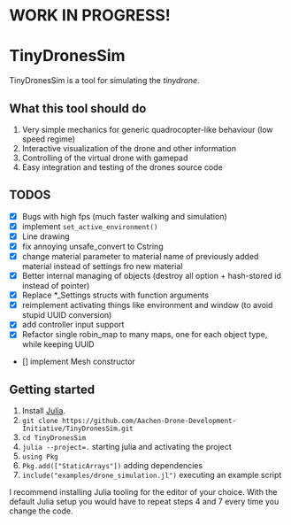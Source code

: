 # WORK IN PROGRESS!

# TinyDronesSim

TinyDronesSim is a tool for simulating the *tinydrone*.  

## What this tool should do

1. Very simple mechanics for generic quadrocopter-like behaviour (low speed regime)
2. Interactive visualization of the drone and other information
3. Controlling of the virtual drone with gamepad
3. Easy integration and testing of the drones source code

## TODOS
- [x] Bugs with high fps (much faster walking and simulation)
- [x] implement `set_active_environment()`
- [x] Line drawing
- [x] fix annoying unsafe_convert to Cstring
- [x] change material parameter to material name of previously added material instead of settings fro new material
- [x] Better internal managing of objects (destroy all option + hash-stored id instead of pointer)
- [x] Replace *_Settings structs with function arguments
- [x] reimplement activating things like environment and window (to avoid stupid UUID conversion)
- [x] add controller input support
- [x] Refactor single robin_map to many maps, one for each object type, while keeping UUID
- [] implement Mesh constructor


## Getting started

1. Install [Julia](https://julialang.org/downloads/).
2. `git clone https://github.com/Aachen-Drone-Development-Initiative/TinyDronesSim.git`
3. `cd TinyDronesSim`
4. `julia --project=.` starting julia and activating the project
5. `using Pkg`
6. `Pkg.add(["StaticArrays"])` adding dependencies
7. `include("examples/drone_simulation.jl")` executing an example script

I recommend installing Julia tooling for the editor of your choice. With the default Julia setup you would have to repeat steps 4 and 7 every time you change the code.
